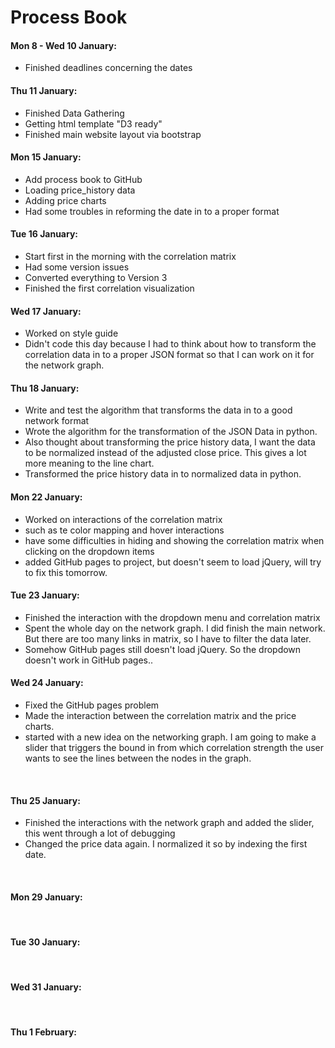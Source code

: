 
# Process Book
#### Mon 8 - Wed 10 January:
- Finished deadlines concerning the dates

#### Thu 11 January:
- Finished Data Gathering
- Getting html template "D3 ready"
- Finished main website layout via bootstrap 

#### Mon 15 January: 
- Add process book to GitHub
- Loading price_history data
- Adding price charts
- Had some troubles in reforming the date in to a proper format  

#### Tue 16 January: 
- Start first in the morning with the correlation matrix
- Had some version issues
- Converted everything to Version 3 
- Finished the first correlation visualization  

#### Wed 17 January: 
- Worked on style guide 
- Didn't code this day because I had to think about how to transform the correlation data in to a proper JSON format so that I can work on it for the network graph.

#### Thu 18 January:
- Write and test the algorithm that transforms the data in to a good network format
- Wrote the algorithm for the transformation of the JSON Data in python.
- Also thought about transforming the price history data, I want the data to be normalized instead of the adjusted close price. This gives a lot more meaning to the line chart. 
- Transformed the price history data in to normalized data in python.

#### Mon 22 January:
- Worked on interactions of the correlation matrix
- such as te color mapping and hover interactions
- have some difficulties in hiding and showing the correlation matrix when clicking on the dropdown items
- added GitHub pages to project, but doesn't seem to load jQuery, will try to fix this tomorrow. 

#### Tue 23 January:
- Finished the interaction with the dropdown menu and correlation matrix
- Spent the whole day on the network graph. I did finish the main network. But there are too many links in matrix, so I have to filter the data later. 
- Somehow GitHub pages still doesn't load jQuery. So the dropdown doesn't work in GitHub pages.. 

#### Wed 24 January: 
- Fixed the GitHub pages problem
- Made the interaction between the correlation matrix and the price charts. 
- started with a new idea on the networking graph. I am going to make a slider that triggers the bound in from which correlation strength the user wants to see the lines between the nodes in the graph.
<br />

#### Thu 25 January:
- Finished the interactions with the network graph and added the slider, this went through a lot of debugging
- Changed the price data again. I normalized it so by indexing the first date.
<br />

#### Mon 29 January:
<br />

#### Tue 30 January:
<br />

#### Wed 31 January: 
<br />

#### Thu 1 February:
<br />
